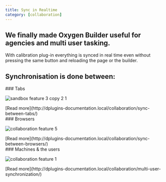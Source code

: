 ```yaml
---
title: Sync in Realtime
category: [collaboration]
---
```


## We finally made Oxygen Builder useful for agencies and multi user tasking.

With calibration plug-in everything is synced in real time even without pressing the same button and reloading the page or the builder.

## Synchronisation is done between: 

<div class="wp-block-columns"><div class="wp-block-column">### Tabs

![sandbox feature 3 copy 2 1](../img/sandbox-feature__3-copy-2-1.png)

<div class="wp-block-buttons"><div class="wp-block-button">[Read more](http://dplugins-documentation.local/collaboration/sync-between-tabs/)</div></div></div><div class="wp-block-column">### Browsers

![collaboration feature 5](../img/collaboration-feature__5.png)

<div class="wp-block-buttons"><div class="wp-block-button">[<meta charset="utf-8"></meta>Read more](http://dplugins-documentation.local/collaboration/sync-between-browsers/)</div></div></div><div class="wp-block-column">### Machines &amp; the users

![collaboration feature 1](../img/collaboration-feature__1.png)

<div class="wp-block-buttons"><div class="wp-block-button">[<meta charset="utf-8"></meta>Read more](http://dplugins-documentation.local/collaboration/multi-user-synchronization/)</div></div></div></div>